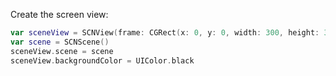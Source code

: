 Create the screen view:
```swift
var sceneView = SCNView(frame: CGRect(x: 0, y: 0, width: 300, height: 300))
var scene = SCNScene()
sceneView.scene = scene
sceneView.backgroundColor = UIColor.black
```
